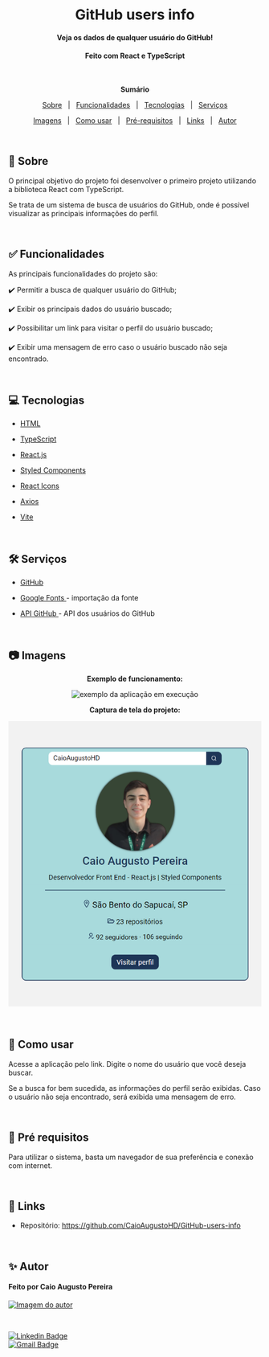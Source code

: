 <h1 align="center">GitHub users info</h1>
<h4 align="center">Veja os dados de qualquer usuário do GitHub!</h4>
<h4 align="center">Feito com React e TypeScript</h4>

 &#xa0;

**<p align="center">Sumário</p>**
<p align="center">
<a href="#dart-sobre">Sobre</a> &#xa0; | &#xa0;
<a href="#white_check_mark-funcionalidades">Funcionalidades</a> &#xa0; | &#xa0;
<a href="#computer-tecnologias">Tecnologias</a> &#xa0; | &#xa0;
<a href="#hammer_and_wrench-serviços">Serviços</a>
</p>
<p align="center">
<a href="#camera-imagens">Imagens</a> &#xa0; | &#xa0;
<a href="#orange_book-como-usar">Como usar</a> &#xa0; | &#xa0;
<a href="#scroll-pré-requisitos">Pré-requisitos</a> &#xa0; | &#xa0;
<a href="#link-links">Links</a> &#xa0; | &#xa0;
<a href="#sparkles-autor">Autor</a>
</p>

 &#xa0;
 
## :dart: Sobre
<p>O principal objetivo do projeto foi desenvolver o primeiro projeto utilizando a biblioteca React com TypeScript.</p>
<p>Se trata de um sistema de busca de usuários do GitHub, onde é possível visualizar as principais informações do perfil.</p>

&#xa0;

## :white_check_mark: Funcionalidades
As principais funcionalidades do projeto são:

✔️ Permitir a busca de qualquer usuário do GitHub;

✔️ Exibir os principais dados do usuário buscado;

✔️ Possibilitar um link para visitar o perfil do usuário buscado;

✔️ Exibir uma mensagem de erro caso o usuário buscado não seja encontrado.

&#xa0;

## :computer: Tecnologias
* [HTML](https://developer.mozilla.org/pt-BR/docs/Web/HTML)

* [TypeScript](https://www.typescriptlang.org/)

* [React.js](https://pt-br.reactjs.org/)

* [Styled Components](https://styled-components.com/)

* [React Icons](https://react-icons.github.io/react-icons/)

* [Axios](https://axios-http.com/)

* [Vite](https://vitejs.dev/)

&#xa0;

## :hammer_and_wrench: Serviços
* <a href="https://github.com/">GitHub</a>

* <a href="https://fonts.google.com/">Google Fonts </a>- importação da fonte

* <a href="https://api.github.com/users">API GitHub  </a>- API dos usuários do GitHub

&#xa0;

## :camera: Imagens
**<p align="center">Exemplo de funcionamento:</p>**
<div align="center">
  <img src="src/assets/exemploprojeto.gif" alt="exemplo da aplicação em execução">
</div>

**<p align="center">Captura de tela do projeto:</p>**
<div align="center">
  <img src="public/imgprojeto.png" alt="Aplicação">
</div>

&#xa0;


## :orange_book: Como usar
<p>Acesse a aplicação pelo link. Digite o nome do usuário que você deseja buscar.</p>
<p>Se a busca for bem sucedida, as informações do perfil serão exibidas. Caso o usuário não seja encontrado, será exibida uma mensagem de erro.</p>

&#xa0;

## :scroll: Pré requisitos
Para utilizar o sistema, basta um navegador de sua preferência e conexão com internet.

&#xa0;

## :link: Links
* Repositório: https://github.com/CaioAugustoHD/GitHub-users-info

&#xa0;

## :sparkles: Autor

<h4>Feito por Caio Augusto Pereira</h4>

<a href="https://github.com/CaioAugustoHD">
<img src="https://github.com/CaioAugustoHD.png" width="150px" alt="Imagem do autor">
</a>

&#xa0;

[![Linkedin Badge](https://img.shields.io/badge/-Caio%20Augusto%20Pereira-blue?style=flat-square&logo=Linkedin&logoColor=white&link=https://www.linkedin.com/in/caio-augusto-cap/)](https://www.linkedin.com/in/caio-augusto-cap/)<br>
[![Gmail Badge](https://img.shields.io/badge/-caioaugustosbs@gmail.com-c14438?style=flat-square&logo=Gmail&logoColor=white&link=mailto:caioaugustosbs@gmail.com)](mailto:caioaugustosbs@gmail.com)
